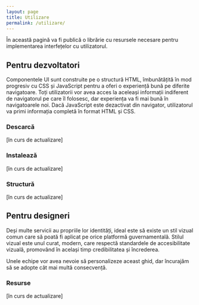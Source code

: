 ```yaml
---
layout: page
title: Utilizare
permalink: /utilizare/
---
```


În această pagină va fi publică o librărie cu resursele necesare pentru implementarea interfețelor cu utilizatorul.

## Pentru dezvoltatori
Componentele UI sunt construite pe o structură HTML, îmbunătățită în mod progresiv cu CSS și JavaScript pentru a oferi o experiență bună pe diferite navigatoare. Toți utilizatorii vor avea acces la aceleași informații indiferent de navigatorul pe care îl folosesc, dar experiența va fi mai bună în navigatoarele noi. Dacă JavaScript este dezactivat din navigator, utilizatorul va primi informația completă în format HTML și CSS.

### Descarcă
[în curs de actualizare]

### Instalează
[în curs de actualizare]

### Structură
[în curs de actualizare]

## Pentru designeri
Deși multe servicii au propriile lor identități, ideal este să existe un stil vizual comun care să poată fi aplicat pe orice platformă guvernamentală. Stilul vizual este unul curat, modern, care respectă standardele de accesibilitate vizuală, promovând în același timp credibilitatea și încrederea.

Unele echipe vor avea nevoie să personalizeze aceast ghid, dar încurajăm să se adopte cât mai multă consecvență.

### Resurse
[în curs de actualizare]
